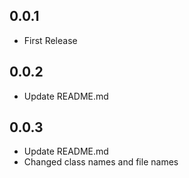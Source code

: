 ## 0.0.1
- First Release

## 0.0.2
- Update README.md

## 0.0.3
- Update README.md
- Changed class names and file names